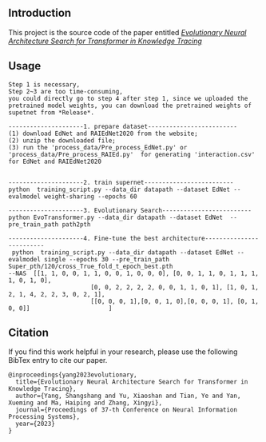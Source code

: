 
## Introduction

This project is the source code of the paper entitled [*Evolutionary Neural Architecture Search for Transformer in Knowledge Tracing*](https://arxiv.org/abs/2310.01180)


## Usage

```
Step 1 is necessary, 
Step 2~3 are too time-consuming, 
you could directly go to step 4 after step 1, since we uploaded the pretrained model weights, you can download the pretrained weights of supetnet from *Release*.

---------------------1. prepare dataset-------------------------
(1) download EdNet and RAIEdNet2020 from the website;
(2) unzip the downloaded file;
(3) run the 'process_data/Pre_process_EdNet.py' or 'process_data/Pre_process_RAIEd.py'  for generating 'interaction.csv' for EdNet and RAIEdNet2020 


---------------------2. train supernet-------------------------
python  training_script.py --data_dir datapath --dataset EdNet --evalmodel weight-sharing --epochs 60

---------------------3. Evolutionary Search-------------------------
python EvoTransformer.py --data_dir datapath --dataset EdNet  --pre_train_path path2pth

---------------------4. Fine-tune the best architecture-------------------------
 python  training_script.py --data_dir datapath --dataset EdNet --evalmodel single --epochs 30 --pre_train_path Super_pth/120/cross_True_fold_t_epoch_best.pth
--NAS  [[1, 1, 0, 0, 1, 1, 0, 0, 1, 0, 0, 0], [0, 0, 1, 1, 0, 1, 1, 1, 1, 0, 1, 0],
                       [0, 0, 2, 2, 2, 2, 0, 0, 1, 1, 0, 1], [1, 0, 1, 2, 1, 4, 2, 2, 3, 0, 2, 1],
                       [[0, 0, 0, 1],[0, 0, 1, 0],[0, 0, 0, 1], [0, 1, 0, 0]]                      ]
```








## Citation
If you find this work helpful in your research, please use the following BibTex entry to cite our paper.
```
@inproceedings{yang2023evolutionary,
  title={Evolutionary Neural Architecture Search for Transformer in Knowledge Tracing},
  author={Yang, Shangshang and Yu, Xiaoshan and Tian, Ye and Yan, Xueming and Ma, Haiping and Zhang, Xingyi},
  journal={Proceedings of 37-th Conference on Neural Information Processing Systems},
  year={2023}
}
```




